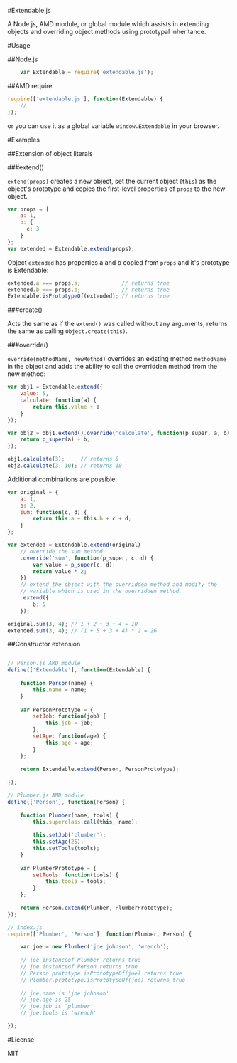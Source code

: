 #Extendable.js

A Node.js, AMD module, or global module which assists in extending objects and overriding object methods using prototypal inheritance.

#Usage

##Node.js

```javascript
    var Extendable = require('extendable.js');
```

##AMD require

```javascript
require(['extendable.js'], function(Extendable) {
    //
});
```

or you can use it as a global variable `window.Extendable` in your browser.

#Examples

##Extension of object literals

###extend()

`extend(props)` creates a new object, set the current object (`this`) as the object's prototype and copies the first-level properties of `props` to the new object.

```javascript
var props = {
    a: 1,
    b: {
      c: 3
    }
};
var extended = Extendable.extend(props);
````

Object `extended` has properties a and b copied from `props` and it's prototype is Extendable:

```javascript
extended.a === props.a;             // returns true
extended.b === props.b;             // returns true
Extendable.isPrototypeOf(extended); // returns true
```

###create()

Acts the same as if the `extend()` was called without any arguments, returns the same as calling `Object.create(this)`.

###override()

`override(methodName, newMethod)` overrides an existing method `methodName` in the object and adds the ability to call the overridden method from the new method:

```javascript
var obj1 = Extendable.extend({
    value: 5,
    calculate: function(a) {
        return this.value + a;
    }
});

var obj2 = obj1.extend().override('calculate', function(p_super, a, b) {
    return p_super(a) + b;
});

obj1.calculate(3);     // returns 8
obj2.calculate(3, 10); // returns 18
```

Additional combinations are possible:

```javascript
var original = {
    a: 1,
    b: 2,
    sum: function(c, d) {
        return this.a + this.b + c + d;
    }
};

var extended = Extendable.extend(original)
    // override the sum method
    .override('sum', function(p_super, c, d) {
        var value = p_super(c, d);
        return value * 2;
    })
    // extend the object with the overridden method and modify the
    // variable which is used in the overridden method.
    .extend({
        b: 5
    });

original.sum(3, 4); // 1 + 2 + 3 + 4 = 10
extended.sum(3, 4); // (1 + 5 + 3 + 4) * 2 = 26
```

##Constructor extension

```javascript

// Person.js AMD module
define(['Extendable'], function(Extendable) {
    
    function Person(name) {
        this.name = name;
    }
    
    var PersonPrototype = {
        setJob: function(job) {
            this.job = job;
        },
        setAge: function(age) {
            this.age = age;
        }
    };
    
    return Extendable.extend(Person, PersonPrototype);
    
});

// Plumber.js AMD module
define(['Person'], function(Person) {
    
    function Plumber(name, tools) {
        this.superclass.call(this, name);
        
        this.setJob('plumber');
        this.setAge(25);
        this.setTools(tools);
    }
    
    var PlumberPrototype = {
        setTools: function(tools) {
            this.tools = tools;
        }
    };
    
    return Person.extend(Plumber, PlumberPrototype);
});

// index.js
require(['Plumber', 'Person'], function(Plumber, Person) {

    var joe = new Plumber('joe johnson', 'wrench');
    
    // joe instanceof Plumber returns true
    // joe instanceof Person returns true
    // Person.prototype.isPrototypeOf(joe) returns true
    // Plumber.prototype.isPrototypeOf(joe) returns true
    
    // joe.name is 'joe johnson'
    // joe.age is 25
    // joe.job is 'plumber'
    // joe.tools is 'wrench'

});

```

#License

MIT
